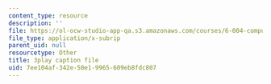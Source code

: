 ```yaml
---
content_type: resource
description: ''
file: https://ol-ocw-studio-app-qa.s3.amazonaws.com/courses/6-004-computation-structures-spring-2017/7ee104af342e50e19965609eb8fdc807_8yO2FBBfaB0.vtt
file_type: application/x-subrip
parent_uid: null
resourcetype: Other
title: 3play caption file
uid: 7ee104af-342e-50e1-9965-609eb8fdc807
---
```

